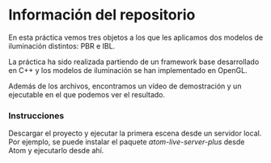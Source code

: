 # Información del repositorio
En esta práctica vemos tres objetos a los que les aplicamos dos modelos de iluminación distintos: PBR e IBL.

La práctica ha sido realizada partiendo de un framework base desarrollado en C++ y los modelos de iluminación se han implementado en OpenGL.

Además de los archivos, encontramos un vídeo de demostración y un ejecutable en el que podemos ver el resultado.

### Instrucciones
Descargar el proyecto y ejecutar la primera escena desde un servidor local. Por ejemplo, se puede instalar el paquete *atom-live-server-plus* desde Atom y ejecutarlo desde ahí.
